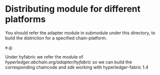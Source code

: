 # Distributing module for different platforms

You should refer the adapter module in submodule under this directory, to build the distriction for a specified chain-platform.

e.g:

Under hyfabric we refer the module of *hyperledger.abchain.org/adapter/hyfabric* so we can build the corresponding chaincode and sdk working with hyperledger-fabric 1.4

